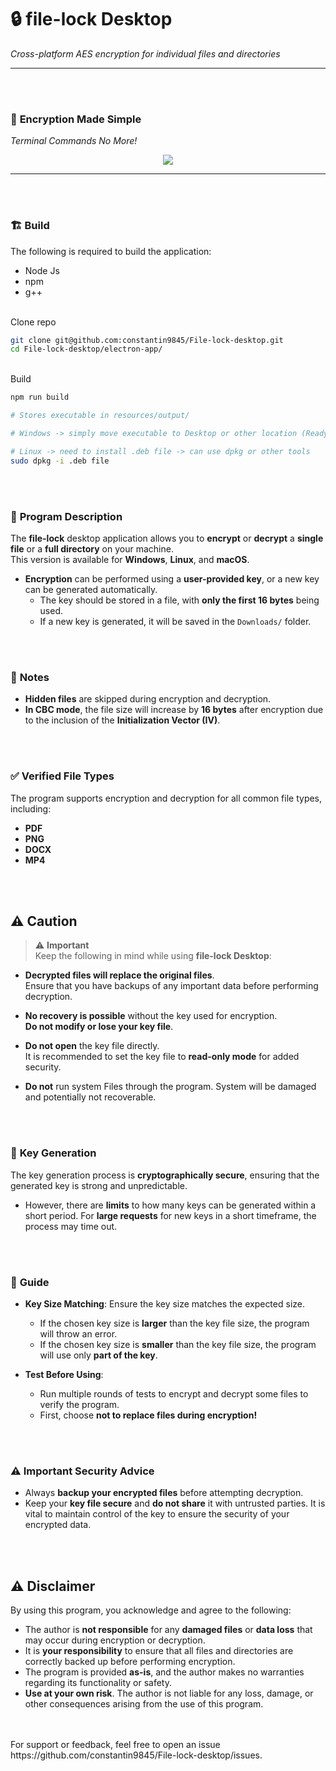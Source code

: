 # :lock: **file-lock Desktop**  
*Cross-platform AES encryption for individual files and directories*  

---

<br>
<br>


### 🔆 **Encryption Made Simple**
*Terminal Commands No More!*
<p align="center">
  <img src="https://media1.giphy.com/media/v1.Y2lkPTc5MGI3NjExbnJpdjd5a2E3ZGJ0aW04cXF6bWtkMHBjOG1wc2I2NmZvcGNiNGVnMCZlcD12MV9pbnRlcm5hbF9naWZfYnlfaWQmY3Q9cw/TxYTQZtxqwlRRbYd5E/giphy.gif"  />
</p>

---
<br>
<br>


### 🏗️ **Build**
The following is required to build the application:
- Node Js
- npm
- g++
  
<br>
Clone repo

```bash
git clone git@github.com:constantin9845/File-lock-desktop.git
cd File-lock-desktop/electron-app/
```

<br>
Build

```bash
npm run build 

# Stores executable in resources/output/

# Windows -> simply move executable to Desktop or other location (Ready to use)

# Linux -> need to install .deb file -> can use dpkg or other tools
sudo dpkg -i .deb file
```


<br>
<br>

### :page_with_curl: **Program Description**

The **file-lock** desktop application allows you to **encrypt** or **decrypt** a **single file** or a **full directory** on your machine.  
This version is available for **Windows**, **Linux**, and **macOS**.

- **Encryption** can be performed using a **user-provided key**, or a new key can be generated automatically.
  - The key should be stored in a file, with **only the first 16 bytes** being used.
  - If a new key is generated, it will be saved in the `Downloads/` folder.


<br>
<br>



### :memo: **Notes**

- **Hidden files** are skipped during encryption and decryption.
- **In CBC mode**, the file size will increase by **16 bytes** after encryption due to the inclusion of the **Initialization Vector (IV)**.


<br>
<br>

### :white_check_mark: **Verified File Types**

The program supports encryption and decryption for all common file types, including:

- **PDF**
- **PNG**
- **DOCX**
- **MP4**


<br>
<br>

## :warning: **Caution**

> ⚠️ **Important**  
> Keep the following in mind while using **file-lock Desktop**:

- **Decrypted files will replace the original files**.  
  Ensure that you have backups of any important data before performing decryption.
  
- **No recovery is possible** without the key used for encryption.  
  **Do not modify or lose your key file**.
  
- **Do not open** the key file directly.  
  It is recommended to set the key file to **read-only mode** for added security.

- **Do not** run system Files through the program.
  System will be damaged and potentially not recoverable.


<br>
<br>

### :key: **Key Generation**

The key generation process is **cryptographically secure**, ensuring that the generated key is strong and unpredictable.

- However, there are **limits** to how many keys can be generated within a short period. For **large requests** for new keys in a short timeframe, the process may time out.


<br>
<br>

### :book: **Guide**
  
- **Key Size Matching**: Ensure the key size matches the expected size.
  - If the chosen key size is **larger** than the key file size, the program will throw an error.
  - If the chosen key size is **smaller** than the key file size, the program will use only **part of the key**.
 
- **Test Before Using**:
  - Run multiple rounds of tests to encrypt and decrypt some files to verify the program.
  - First, choose **not to replace files during encryption!**


<br>
<br>

### :warning: **Important Security Advice**

- Always **backup your encrypted files** before attempting decryption.
- Keep your **key file secure** and **do not share** it with untrusted parties. It is vital to maintain control of the key to ensure the security of your encrypted data.


<br>
<br>

## :warning: **Disclaimer**

By using this program, you acknowledge and agree to the following:

- The author is **not responsible** for any **damaged files** or **data loss** that may occur during encryption or decryption.
- It is **your responsibility** to ensure that all files and directories are correctly backed up before performing encryption.
- The program is provided **as-is**, and the author makes no warranties regarding its functionality or safety.
- **Use at your own risk**. The author is not liable for any loss, damage, or other consequences arising from the use of this program.

<br>
<br>
For support or feedback, feel free to open an issue https://github.com/constantin9845/File-lock-desktop/issues.
<br>
<br>


